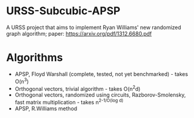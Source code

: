 # URSS-Subcubic-APSP
A URSS project that aims to implement Ryan Williams' new randomized graph algorithm; paper: https://arxiv.org/pdf/1312.6680.pdf

# Algorithms

* APSP, Floyd Warshall (complete, tested, not yet benchmarked) - takes O(n<sup>3</sup>)
* Orthogonal vectors, trivial algorithm - takes O(n<sup>2</sup>d) 
* Orthogonal vectors, randomized using circuits, Razborov-Smolensky, fast matrix multiplication - takes n<sup>2-1/O(log d)</sup>
* APSP, R.Williams method
